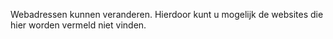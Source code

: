 Webadressen kunnen veranderen. Hierdoor kunt u mogelijk de websites die hier worden vermeld niet vinden.

<!--HONumber=Jun16_HO4-->


